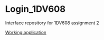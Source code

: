 # Login_1DV608
Interface repository for 1DV608 assignment 2

[Working application](http://itzy.3space.info/)
